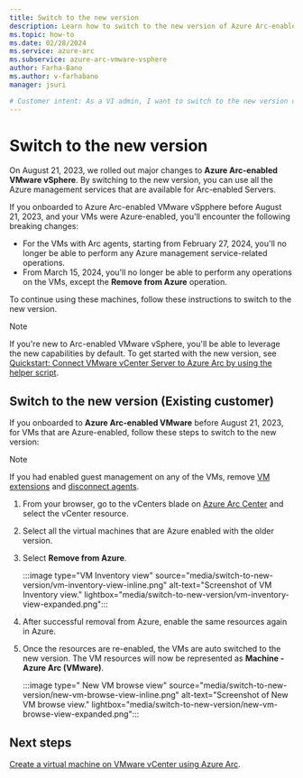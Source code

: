 ```yaml
---
title: Switch to the new version
description: Learn how to switch to the new version of Azure Arc-enabled VMware vSphere and use its capabilities.
ms.topic: how-to 
ms.date: 02/28/2024
ms.service: azure-arc
ms.subservice: azure-arc-vmware-vsphere
author: Farha-Bano
ms.author: v-farhabano
manager: jsuri

# Customer intent: As a VI admin, I want to switch to the new version of Arc-enabled VMware vSphere and leverage the associated capabilities.
---
```


# Switch to the new version

On August 21, 2023, we rolled out major changes to **Azure Arc-enabled VMware vSphere**. By switching to the new version, you can use all the Azure management services that are available for Arc-enabled Servers.

If you onboarded to Azure Arc-enabled VMware vSpphere before August 21, 2023, and your VMs were Azure-enabled, you'll encounter the following breaking changes:

- For the VMs with Arc agents, starting from February 27, 2024, you'll no longer be able to perform any Azure management service-related operations.  
- From March 15, 2024, you'll no longer be able to perform any operations on the VMs, except the **Remove from Azure** operation. 

To continue using these machines, follow these instructions to switch to the new version.

> [!NOTE]
> If you're new to Arc-enabled VMware vSphere, you'll be able to leverage the new capabilities by default. To get started with the new version, see [Quickstart: Connect VMware vCenter Server to Azure Arc by using the helper script](quick-start-connect-vcenter-to-arc-using-script.md). 


## Switch to the new version (Existing customer)

If you onboarded to **Azure Arc-enabled VMware** before August 21, 2023, for VMs that are Azure-enabled, follow these steps to switch to the new version: 

>[!Note]
>If you had enabled guest management on any of the VMs, remove [VM extensions](/azure/azure-arc/vmware-vsphere/remove-vcenter-from-arc-vmware#step-1-remove-vm-extensions) and [disconnect agents](/azure/azure-arc/vmware-vsphere/remove-vcenter-from-arc-vmware#step-2-disconnect-the-agent-from-azure-arc).

1. From your browser, go to the vCenters blade on [Azure Arc Center](https://ms.portal.azure.com/#view/Microsoft_Azure_HybridCompute/AzureArcCenterBlade/~/overview) and select the vCenter resource. 

2. Select all the virtual machines that are Azure enabled with the older version.  

3. Select **Remove from Azure**.  

    :::image type="VM Inventory view" source="media/switch-to-new-version/vm-inventory-view-inline.png" alt-text="Screenshot of VM Inventory view." lightbox="media/switch-to-new-version/vm-inventory-view-expanded.png":::

4. After successful removal from Azure, enable the same resources again in Azure.

5. Once the resources are re-enabled, the VMs are auto switched to the new version. The VM resources will now be represented as **Machine - Azure Arc (VMware)**.

    :::image type=" New VM browse view" source="media/switch-to-new-version/new-vm-browse-view-inline.png" alt-text="Screenshot of New VM browse view." lightbox="media/switch-to-new-version/new-vm-browse-view-expanded.png":::
 
## Next steps

[Create a virtual machine on VMware vCenter using Azure Arc](/azure/azure-arc/vmware-vsphere/quick-start-create-a-vm).